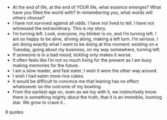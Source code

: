  - At the end of life, at the end of YOUR life, what essence emerges? What have you filled the world with? In remembering you, what words will others choose?
 - I have not survived against all odds. I have not lived to tell. I have not witnessed the extraordinary. This is my story.
 - I’m turning left. Look, everyone, my blinker is on, and I’m turning left. I am so happy to be alive, driving along, making a left turn. I’m serious. I am doing exactly what I want to be doing at this moment: existing on a Tuesday, going about my business, on my way somewhere, turning left.
 - If someone is in a bad mood, tickling only makes it worse.
 - It often feels like I’m not so much living for the present as I am busy making memories for the future.
 - I am a slow reader, and fast eater; I wish it were the other way around.
 - I wish I had eaten more rice cakes.
 - It would be difficult to convince me that leaning has no effect whatsoever on the outcome of my bowling.
 - From the earliest age on, even as we toy with it, we instinctively know there is something mighty about the truth, that it is an immobile, looming star. We grow to crave it...

9 quotes
